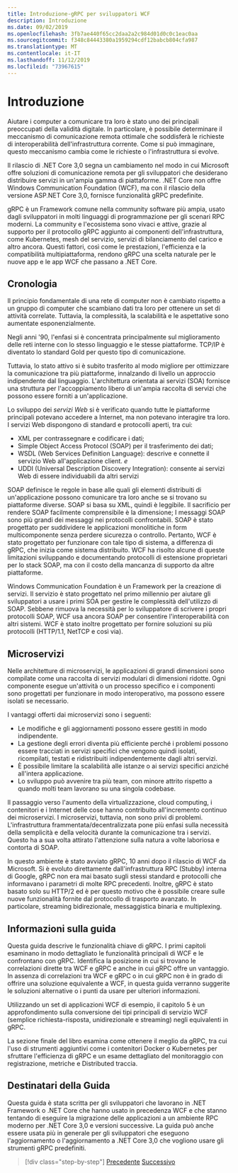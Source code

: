 ```yaml
---
title: Introduzione-gRPC per sviluppatori WCF
description: Introduzione
ms.date: 09/02/2019
ms.openlocfilehash: 3fb7ae440f65cc2daa2a2c984d01d0c0c1eac0aa
ms.sourcegitcommit: f348c84443380a1959294cdf12babcb804cfa987
ms.translationtype: MT
ms.contentlocale: it-IT
ms.lasthandoff: 11/12/2019
ms.locfileid: "73967615"
---
```

# <a name="introduction"></a>Introduzione

Aiutare i computer a comunicare tra loro è stato uno dei principali preoccupati della validità digitale. In particolare, è possibile determinare il meccanismo di comunicazione remota ottimale che soddisferà le richieste di interoperabilità dell'infrastruttura corrente. Come si può immaginare, questo meccanismo cambia come le richieste o l'infrastruttura si evolve.

Il rilascio di .NET Core 3,0 segna un cambiamento nel modo in cui Microsoft offre soluzioni di comunicazione remota per gli sviluppatori che desiderano distribuire servizi in un'ampia gamma di piattaforme. .NET Core non offre Windows Communication Foundation (WCF), ma con il rilascio della versione ASP.NET Core 3,0, fornisce funzionalità gRPC predefinite.

gRPC è un Framework comune nella community software più ampia, usato dagli sviluppatori in molti linguaggi di programmazione per gli scenari RPC moderni. La community e l'ecosistema sono vivaci e attive, grazie al supporto per il protocollo gRPC aggiunto ai componenti dell'infrastruttura, come Kubernetes, mesh del servizio, servizi di bilanciamento del carico e altro ancora. Questi fattori, così come le prestazioni, l'efficienza e la compatibilità multipiattaforma, rendono gRPC una scelta naturale per le nuove app e le app WCF che passano a .NET Core.

## <a name="history"></a>Cronologia

Il principio fondamentale di una rete di computer non è cambiato rispetto a un gruppo di computer che scambiano dati tra loro per ottenere un set di attività correlate. Tuttavia, la complessità, la scalabilità e le aspettative sono aumentate esponenzialmente.  

Negli anni '90, l'enfasi si è concentrata principalmente sul miglioramento delle reti interne con lo stesso linguaggio e le stesse piattaforme. TCP/IP è diventato lo standard Gold per questo tipo di comunicazione.

Tuttavia, lo stato attivo si è subito trasferito al modo migliore per ottimizzare la comunicazione tra più piattaforme, innalzando di livello un approccio indipendente dal linguaggio. L'architettura orientata ai servizi (SOA) fornisce una struttura per l'accoppiamento libero di un'ampia raccolta di servizi che possono essere forniti a un'applicazione.

Lo sviluppo dei *servizi Web* si è verificato quando tutte le piattaforme principali potevano accedere a Internet, ma non potevano interagire tra loro. I servizi Web dispongono di standard e protocolli aperti, tra cui:

- XML per contrassegnare e codificare i dati;
- Simple Object Access Protocol (SOAP) per il trasferimento dei dati;
- WSDL (Web Services Definition Language): descrive e connette il servizio Web all'applicazione client. *e*
- UDDI (Universal Description Discovery Integration): consente ai servizi Web di essere individuabili da altri servizi

SOAP definisce le regole in base alle quali gli elementi distribuiti di un'applicazione possono comunicare tra loro anche se si trovano su piattaforme diverse. SOAP si basa su XML, quindi è leggibile. Il sacrificio per rendere SOAP facilmente comprensibile è la dimensione; I messaggi SOAP sono più grandi dei messaggi nei protocolli confrontabili. SOAP è stato progettato per suddividere le applicazioni monolitiche in form multicomponente senza perdere sicurezza o controllo. Pertanto, WCF è stato progettato per funzionare con tale tipo di sistema, a differenza di gRPC, che inizia come sistema distribuito. WCF ha risolto alcune di queste limitazioni sviluppando e documentando protocolli di estensione proprietari per lo stack SOAP, ma con il costo della mancanza di supporto da altre piattaforme.

Windows Communication Foundation è un Framework per la creazione di servizi. Il servizio è stato progettato nel primo millennio per aiutare gli sviluppatori a usare i primi SOA per gestire le complessità dell'utilizzo di SOAP. Sebbene rimuova la necessità per lo sviluppatore di scrivere i propri protocolli SOAP, WCF usa ancora SOAP per consentire l'interoperabilità con altri sistemi. WCF è stato inoltre progettato per fornire soluzioni su più protocolli (HTTP/1.1, NetTCP e così via).

## <a name="microservices"></a>Microservizi

Nelle architetture di microservizi, le applicazioni di grandi dimensioni sono compilate come una raccolta di servizi modulari di dimensioni ridotte. Ogni componente esegue un'attività o un processo specifico e i componenti sono progettati per funzionare in modo interoperativo, ma possono essere isolati se necessario.

I vantaggi offerti dai microservizi sono i seguenti:

- Le modifiche e gli aggiornamenti possono essere gestiti in modo indipendente.
- La gestione degli errori diventa più efficiente perché i problemi possono essere tracciati in servizi specifici che vengono quindi isolati, ricompilati, testati e ridistribuiti indipendentemente dagli altri servizi.
- È possibile limitare la scalabilità alle istanze o ai servizi specifici anziché all'intera applicazione.
- Lo sviluppo può avvenire tra più team, con minore attrito rispetto a quando molti team lavorano su una singola codebase.

Il passaggio verso l'aumento della virtualizzazione, cloud computing, i contenitori e i Internet delle cose hanno contribuito all'incremento continuo dei microservizi. I microservizi, tuttavia, non sono privi di problemi. L'infrastruttura frammentata/decentralizzata pone più enfasi sulla necessità della semplicità e della velocità durante la comunicazione tra i servizi. Questo ha a sua volta attirato l'attenzione sulla natura a volte laboriosa e contorta di SOAP.

In questo ambiente è stato avviato gRPC, 10 anni dopo il rilascio di WCF da Microsoft. Si è evoluto direttamente dall'infrastruttura RPC (Stubby) interna di Google, gRPC non era mai basato sugli stessi standard e protocolli che informavano i parametri di molte RPC precedenti. Inoltre, gRPC è stato basato solo su HTTP/2 ed è per questo motivo che è possibile creare sulle nuove funzionalità fornite dal protocollo di trasporto avanzato. In particolare, streaming bidirezionale, messaggistica binaria e multiplexing.

## <a name="about-this-guide"></a>Informazioni sulla guida

Questa guida descrive le funzionalità chiave di gRPC. I primi capitoli esaminano in modo dettagliato le funzionalità principali di WCF e le confrontano con gRPC. Identifica la posizione in cui si trovano le correlazioni dirette tra WCF e gRPC e anche in cui gRPC offre un vantaggio. In assenza di correlazioni tra WCF e gRPC o in cui gRPC non è in grado di offrire una soluzione equivalente a WCF, in questa guida verranno suggerite le soluzioni alternative o i punti da usare per ulteriori informazioni.

Utilizzando un set di applicazioni WCF di esempio, il capitolo 5 è un approfondimento sulla conversione dei tipi principali di servizio WCF (semplice richiesta-risposta, unidirezionale e streaming) negli equivalenti in gRPC.

La sezione finale del libro esamina come ottenere il meglio da gRPC, tra cui l'uso di strumenti aggiuntivi come i contenitori Docker o Kubernetes per sfruttare l'efficienza di gRPC e un esame dettagliato del monitoraggio con registrazione, metriche e Distributed traccia.

## <a name="whom-this-guide-is-for"></a>Destinatari della Guida

Questa guida è stata scritta per gli sviluppatori che lavorano in .NET Framework o .NET Core che hanno usato in precedenza WCF e che stanno tentando di eseguire la migrazione delle applicazioni a un ambiente RPC moderno per .NET Core 3,0 e versioni successive. La guida può anche essere usata più in generale per gli sviluppatori che eseguono l'aggiornamento o l'aggiornamento a .NET Core 3,0 che vogliono usare gli strumenti gRPC predefiniti.

>[!div class="step-by-step"]
>[Precedente](index.md)
>[Successivo](grpc-overview.md)
